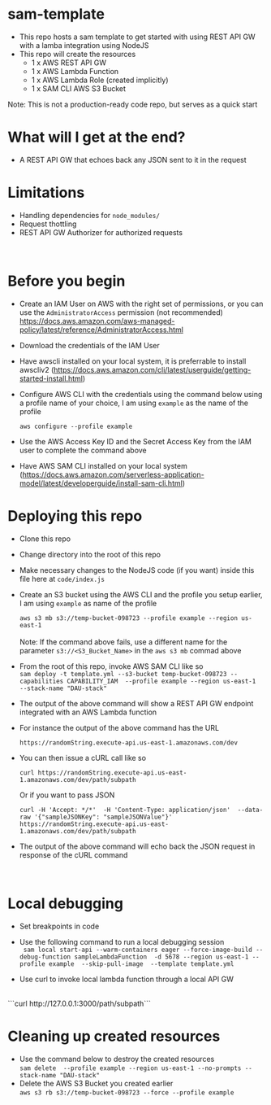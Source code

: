# sam-template
- This repo hosts a sam template to get started with using REST API GW with a lamba integration using NodeJS
- This repo will create the resources
    - 1 x AWS REST API GW
    - 1 x AWS Lambda Function
    - 1 x AWS Lambda Role (created implicitly)
    - 1 x SAM CLI AWS S3 Bucket

Note: This is not a production-ready code repo, but serves as a quick start <br />
# What will I get at the end?
- A REST API GW that echoes back any JSON sent to it in the request <br />

# Limitations
- Handling dependencies for ```node_modules/```
- Request thottling
- REST API GW Authorizer for authorized requests
<br />

# Before you begin
- Create an IAM User on AWS with the right set of permissions, or you can use the ```AdministratorAccess``` permission (not recommended) https://docs.aws.amazon.com/aws-managed-policy/latest/reference/AdministratorAccess.html
- Download the credentials of the IAM User
- Have awscli installed on your local system, it is preferrable to install awscliv2 (https://docs.aws.amazon.com/cli/latest/userguide/getting-started-install.html)
- Configure AWS CLI with the credentials using the command below using a profile name of your choice, I am using ```example``` as the name of the profile

    ```aws configure --profile example```
- Use the AWS Access Key ID and the Secret Access Key from the IAM user to complete the command above
- Have AWS SAM CLI installed on your local system (https://docs.aws.amazon.com/serverless-application-model/latest/developerguide/install-sam-cli.html)<br />


# Deploying this repo
- Clone this repo
- Change directory into the root of this repo
- Make necessary changes to the NodeJS code (if you want) inside this file here at ```code/index.js```
- Create an S3 bucket using the AWS CLI and the profile you setup earlier, I am using ```example``` as name of the profile

    ```aws s3 mb s3://temp-bucket-098723 --profile example --region us-east-1 ```<br /><br />
    Note: If the command above fails, use a different name for the parameter ```s3://<S3_Bucket_Name>``` in the ```aws s3 mb``` commad above

- From the root of this repo, invoke AWS SAM CLI like so <br />
```sam deploy -t template.yml --s3-bucket temp-bucket-098723 --capabilities CAPABILITY_IAM  --profile example --region us-east-1  --stack-name "DAU-stack"```

- The output of the above command will show a REST API GW endpoint integrated with an AWS Lambda function
- For instance the output of the above command has the URL

    ```https://randomString.execute-api.us-east-1.amazonaws.com/dev```
- You can then issue a cURL call like so

    ```curl https://randomString.execute-api.us-east-1.amazonaws.com/dev/path/subpath```

    Or if you want to pass JSON

    ```curl -H 'Accept: */*'  -H 'Content-Type: application/json'  --data-raw '{"sampleJSONKey": "sampleJSONValue"}' https://randomString.execute-api.us-east-1.amazonaws.com/dev/path/subpath```

- The output of the above command will echo back the JSON request in response of the cURL command
<br />

# Local debugging
- Set breakpoints in code
- Use the following command to run a local debugging session<br />
   ``` sam local start-api --warm-containers eager --force-image-build --debug-function sampleLambdaFunction  -d 5678 --region us-east-1 --profile example  --skip-pull-image  --template template.yml``` <br /> 

- Use curl to invoke local lambda function through a local API GW
<br />
    ```curl http://127.0.0.1:3000/path/subpath```
<br />

# Cleaning up created resources
- Use the command below to destroy the created resources<br />
    ```sam delete  --profile example --region us-east-1 --no-prompts --stack-name "DAU-stack"```<br />
- Delete the AWS S3 Bucket you created earlier <br />
```aws s3 rb s3://temp-bucket-098723 --force --profile example```
